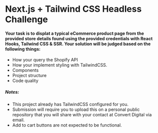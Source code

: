 # Next.js + Tailwind CSS Headless Challenge

#### Your task is to displat a typical eCommerce product page from the provided store details found using the provided credentials with React Hooks, Tailwind CSS & SSR. Your solution will be judged based on the following things:

- How your query the Shopify API
- How your implement styling with TailwindCSS.
- Components
- Project structure
- Code quality

##### Notes:

- This project already has TailwindCSS configured for you.
- Submission will require you to upload this on a personal public repository that you will share with your contact at Convert Digital via email.
- Add to cart buttons are not expected to be functional.
